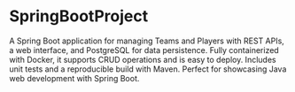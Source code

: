 # SpringBootProject
A Spring Boot application for managing Teams and Players with REST APIs, a web interface, and PostgreSQL for data persistence. Fully containerized with Docker, it supports CRUD operations and is easy to deploy. Includes unit tests and a reproducible build with Maven. Perfect for showcasing Java web development with Spring Boot.
